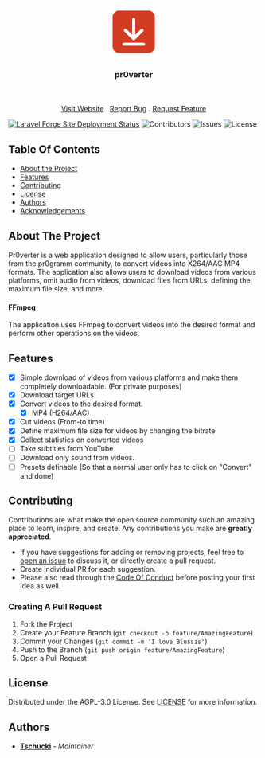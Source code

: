 <br/>
<p align="center">
  <a href="https://github.com/Tschucki/pr0verter">
    <img src="resources/assets/pr0verter.png" alt="Logo" width="100" height="100">
  </a>

<h3 align="center">pr0verter</h3>

  <p align="center">
    <br/>
    <br/>
    <a href="https://pr0verter.de">Visit Website</a>
    .
    <a href="https://github.com/Tschucki/pr0verter/issues">Report Bug</a>
    .
    <a href="https://github.com/Tschucki/pr0verter/issues">Request Feature</a>
  </p>
</p>

[![Laravel Forge Site Deployment Status](https://img.shields.io/endpoint?url=https%3A%2F%2Fforge.laravel.com%2Fsite-badges%2F76ee81d4-4a71-4664-b0c6-d63a8f4f99a3%3Fdate%3D1&style=plastic)](https://forge.laravel.com/servers/787401/sites/2568558) ![Contributors](https://img.shields.io/github/contributors/Tschucki/pr0verter?color=dark-green) ![Issues](https://img.shields.io/github/issues/Tschucki/pr0verter) ![License](https://img.shields.io/github/license/Tschucki/pr0verter)

## Table Of Contents

- [About the Project](#about-the-project)
- [Features](#features)
- [Contributing](#contributing)
- [License](#license)
- [Authors](#authors)
- [Acknowledgements](#acknowledgements)

## About The Project

Pr0verter is a web application designed to allow users, particularly those from the pr0gramm community, to convert
videos into X264/AAC MP4 formats. The application also allows users to download videos from various platforms, omit
audio from videos, download files from URLs, defining the maximum file size, and more.

#### FFmpeg

The application uses FFmpeg to convert videos into the desired format and perform other operations on the videos.

## Features

- [x] Simple download of videos from various platforms and make them completely downloadable. (For private purposes)
- [x] Download target URLs
- [x] Convert videos to the desired format.
  - [x] MP4 (H264/AAC)
- [x] Cut videos (From-to time)
- [x] Define maximum file size for videos by changing the bitrate
- [x] Collect statistics on converted videos
- [ ] Take subtitles from YouTube
- [ ] Download only sound from videos.
- [ ] Presets definable (So that a normal user only has to click on "Convert" and done)

## Contributing

Contributions are what make the open source community such an amazing place to learn, inspire, and create. Any
contributions you make are **greatly appreciated**.

- If you have suggestions for adding or removing projects, feel free
  to [open an issue](https://github.com/Tschucki/pr0verter/issues/new) to discuss it, or directly create a pull request.
- Create individual PR for each suggestion.
- Please also read through
  the [Code Of Conduct](https://github.com/Tschucki/pr0verter/blob/main/.github/CODE_OF_CONDUCT.md) before
  posting your first idea as well.

### Creating A Pull Request

1. Fork the Project
2. Create your Feature Branch (`git checkout -b feature/AmazingFeature`)
3. Commit your Changes (`git commit -m 'I love Blussis'`)
4. Push to the Branch (`git push origin feature/AmazingFeature`)
5. Open a Pull Request

## License

Distributed under the AGPL-3.0 License. See [LICENSE](https://github.com/Tschucki/pr0verter/blob/main/LICENSE) for more
information.

## Authors

- **[Tschucki](https://github.com/Tschucki)** - _Maintainer_
